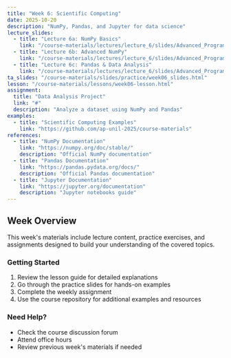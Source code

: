 ```yaml
---
title: "Week 6: Scientific Computing"
date: 2025-10-20
description: "NumPy, Pandas, and Jupyter for data science"
lecture_slides:
  - title: "Lecture 6a: NumPy Basics"
    link: "/course-materials/lectures/lecture_6/slides/Advanced_Programming_2025_lecture_6a.pdf"
  - title: "Lecture 6b: Advanced NumPy"
    link: "/course-materials/lectures/lecture_6/slides/Advanced_Programming_2025_lecture_6b.pdf"
  - title: "Lecture 6c: Pandas & Data Analysis"
    link: "/course-materials/lectures/lecture_6/slides/Advanced_Programming_2025_lecture_6c.pdf"
ta_slides: "/course-materials/slides/practice/week06_slides.html"
lesson: "/course-materials/lessons/week06-lesson.html"
assignment:
  title: "Data Analysis Project"
  link: "#"
  description: "Analyze a dataset using NumPy and Pandas"
examples:
  - title: "Scientific Computing Examples"
    link: "https://github.com/ap-unil-2025/course-materials"
references:
  - title: "NumPy Documentation"
    link: "https://numpy.org/doc/stable/"
    description: "Official NumPy documentation"
  - title: "Pandas Documentation"
    link: "https://pandas.pydata.org/docs/"
    description: "Official Pandas documentation"
  - title: "Jupyter Documentation"
    link: "https://jupyter.org/documentation"
    description: "Jupyter notebooks guide"
---
```


## Week Overview

This week's materials include lecture content, practice exercises, and assignments designed to build your understanding of the covered topics.

### Getting Started

1. Review the lesson guide for detailed explanations
2. Go through the practice slides for hands-on examples  
3. Complete the weekly assignment
4. Use the course repository for additional examples and resources

### Need Help?

- Check the course discussion forum
- Attend office hours
- Review previous week's materials if needed
